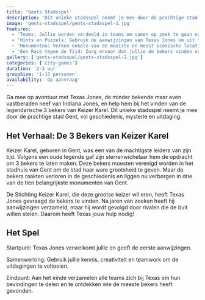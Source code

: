 ```yaml
---
title: 'Gents Stadsspel'
description: 'Dit unieke stadsspel neemt je mee door de prachtige stad Gent, vol geschiedenis, mysterie en uitdaging.'
image: 'gents-stadsspel/gents-stadsspel-1.jpg'
features:
  - 'Teams: Jullie worden verdeeld in teams om samen op zoek te gaan naar de bekers.'
  - 'Hints en Puzzels: Gebruik de aanwijzingen van Texas Jones om uit te zoeken welke drie van de tien monumenten de bekers verbergen.'
  - 'Monumenten: Verken enkele van de mooiste en meest iconische locaties van Gent terwijl je antwoorden zoekt en raadsels oplost.'
  - 'Een Race tegen de Tijd: Zorg ervoor dat jullie de bekers vinden voordat de rivalen toeslaan.'
gallery: ['gents-stadsspel/gents-stadsspel-2.jpg']
categories: ['city-games']
duration: '2-3 uur'
groupSize: '1-15 personen'
availability: 'Op aanvraag'
---
```


Ga mee op avontuur met Texas Jones, de minder bekende maar even vastberaden neef van Indiana Jones, en help hem bij het vinden van de legendarische 3 bekers van Keizer Karel. Dit unieke stadsspel neemt je mee door de prachtige stad Gent, vol geschiedenis, mysterie en uitdaging.

## Het Verhaal: De 3 Bekers van Keizer Karel

Keizer Karel, geboren in Gent, was een van de machtigste leiders van zijn tijd. Volgens een oude legende gaf zijn sterrenwichelaar hem de opdracht om 3 bekers te laten maken. Deze bekers moesten verenigd worden in het stadhuis van Gent om de stad haar ware grootsheid te geven. Maar de bekers raakten verloren in de geschiedenis en liggen nu verborgen in drie van de tien belangrijkste monumenten van Gent.

De Stichting Keizer Karel, die deze grootse keizer wil eren, heeft Texas Jones gevraagd de bekers te vinden. Na jaren van zoeken heeft hij aanwijzingen verzameld, maar hij wordt gevolgd door rivalen die de buit willen stelen. Daarom heeft Texas jouw hulp nodig!

## Het Spel

Startpunt: Texas Jones verwelkomt jullie en geeft de eerste aanwijzingen.

Samenwerking: Gebruik jullie kennis, creativiteit en teamwork om de uitdagingen te voltooien.

Eindpunt: Aan het einde verzamelen alle teams zich bij Texas om hun bevindingen te delen en te ontdekken wie de meeste bekers heeft gevonden.
